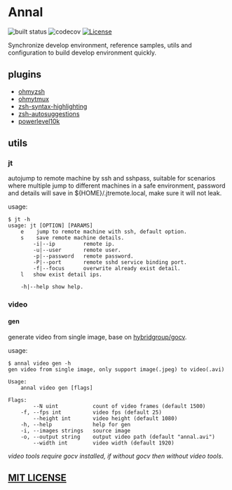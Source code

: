 # Annal

![built status](https://api.travis-ci.com/AHAOAHA/Annal.svg)
![codecov](https://codecov.io/gh/AHAOAHA/Annal/branch/master/graph/badge.svg)
[![License](https://img.shields.io/github/license/AHAOAHA/Annal)](https://github.com/AHAOAHA/Annal/LICENSE)

Synchronize develop environment, reference samples, utils and configuration to build develop environment quickly.

## plugins

* [ohmyzsh](https://github.com/ohmyzsh/ohmyzsh)
* [ohmytmux](https://github.com/gpakosz/.tmux)
* [zsh-syntax-highlighting](https://github.com/zsh-users/zsh-syntax-highlighting)
* [zsh-autosuggestions](https://github.com/zsh-users/zsh-autosuggestions)
* [powerlevel10k](https://github.com/romkatv/powerlevel10k)

## utils

### jt

autojump to remote machine by ssh and sshpass, suitable for scenarios where multiple jump to different machines in a safe environment, password and details will save in ${HOME}/.jtremote.local, make sure it will not leak.

usage:

``` shell
$ jt -h
usage: jt [OPTION] [PARAMS]
    e    jump to remote machine with ssh, default option.
    s    save remote machine details.
        -i|--ip         remote ip.
        -u|--user       remote user.
        -p|--password   remote password.
        -P|--port       remote sshd service binding port.
        -f|--focus      overwrite already exist detail.
    l   show exist detail ips.

    -h|--help show help.
```

### video

#### gen

generate video from single image, base on [hybridgroup/gocv](https://github.com/hybridgroup/gocv).

usage:

```shell
$ annal video gen -h
gen video from single image, only support image(.jpeg) to video(.avi)

Usage:
    annal video gen [flags]

Flags:
        --N uint           count of video frames (default 1500)
    -f, --fps int          video fps (default 25)
        --height int       video height (default 1080)
    -h, --help             help for gen
    -i, --images strings   source image
    -o, --output string    output video path (default "annal.avi")
        --width int        video width (default 1920)
```

*video tools require gocv installed, if without gocv then without video tools*.

## [MIT LICENSE](LICENSE)

